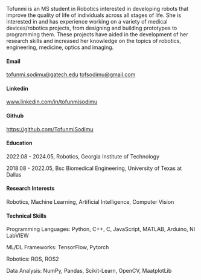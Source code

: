 
Tofunmi is an MS student in Robotics interested in developing robots that improve the quality of life of individuals across all stages of life. She is interested in and has experience working on a variety of medical devices/robotics projects, from designing and building prototypes to programming them. These projects have aided in the development of her research skills and increased her knowledge on the topics of robotics, engineering, medicine, optics and imaging.

#### Email
tofunmi.sodimu@gatech.edu
tofsodimu@gmail.com

#### Linkedin
www.linkedin.com/in/tofunmisodimu

#### Github
https://github.com/TofunmiSodimu

#### Education
2022.08 - 2024.05, Robotics, Georgia Institute of Technology

2018.08 - 2022.05, Bsc Biomedical Engineering, University of Texas at Dallas

#### Research Interests
Robotics, Machine Learning, Artificial Intelligence, Computer Vision

#### Technical Skills
Programming Languages: Python, C++, C, JavaScript, MATLAB, Arduino, NI LabVIEW  

ML/DL Frameworks: TensorFlow, Pytorch  

Robotics: ROS, ROS2

Data Analysis: NumPy, Pandas, Scikit-Learn, OpenCV, MaatplotLib
